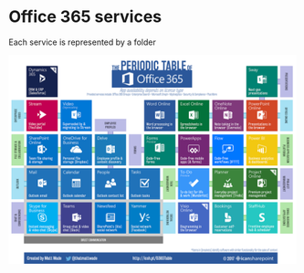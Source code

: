 # Office 365 services

Each service is represented by a folder

![](./_media/Periodic-Table-of-Office-365-1400px.png)
